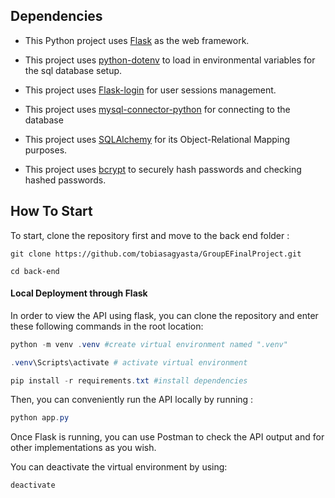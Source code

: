 ## Dependencies

- This Python project uses [Flask](https://flask.palletsprojects.com/en/3.0.x/) as the web framework.

- This project uses [python-dotenv](https://pypi.org/project/python-dotenv/) to load in environmental variables for the sql database setup.
- This project uses [Flask-login](https://flask-login.readthedocs.io/en/latest/) for user sessions management.
- This project uses [mysql-connector-python](https://pypi.org/project/mysql-connector-python/) for connecting to the database
- This project uses [SQLAlchemy](https://www.sqlalchemy.org/) for its Object-Relational Mapping purposes.
- This project uses [bcrypt](https://pypi.org/project/bcrypt/) to securely hash passwords and checking hashed passwords.

## How To Start

To start, clone the repository first and move to the back end folder :

```
git clone https://github.com/tobiasagyasta/GroupEFinalProject.git

cd back-end
```


#### Local Deployment through Flask

In order to view the API using flask, you can clone the repository and enter these following commands in the root location:

```powershell
python -m venv .venv #create virtual environment named ".venv"

.venv\Scripts\activate # activate virtual environment

pip install -r requirements.txt #install dependencies
```

Then, you can conveniently run the API locally by running :

```powershell
python app.py
```

Once Flask is running, you can use Postman to check the API output and for other implementations as you wish.

You can deactivate the virtual environment by using:

```powershell
deactivate
```
